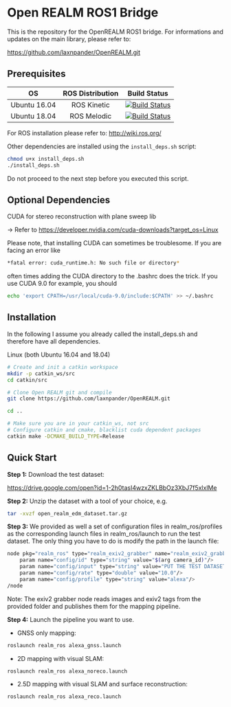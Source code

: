 # Open REALM ROS1 Bridge

This is the repository for the OpenREALM ROS1 bridge. For informations and updates on the main library, please refer to:

https://github.com/laxnpander/OpenREALM.git

## Prerequisites


| OS         | ROS Distribution | Build Status |
|:----------:|:----------------:|:------------:|
|Ubuntu 16.04| ROS Kinetic      | [![Build Status](https://travis-ci.org/laxnpander/OpenREALM.svg?branch=master)](https://travis-ci.org/laxnpander/OpenREALM) |
|Ubuntu 18.04| ROS Melodic      | [![Build Status](https://travis-ci.org/laxnpander/OpenREALM.svg?branch=master)](https://travis-ci.org/laxnpander/OpenREALM) |

For ROS installation please refer to: http://wiki.ros.org/

Other dependencies are installed using the  ```install_deps.sh``` script:
```sh
chmod u+x install_deps.sh
./install_deps.sh
```
Do not proceed to the next step before 
you executed this script.

## Optional Dependencies

CUDA for stereo reconstruction with plane sweep lib

-> Refer to https://developer.nvidia.com/cuda-downloads?target_os=Linux

Please note, that installing CUDA can sometimes be troublesome. If you are facing an error like 
```sh
*fatal error: cuda_runtime.h: No such file or directory*
```
often times adding the CUDA directory to the .bashrc does the trick. If you use CUDA 9.0 for example, you should 
```sh
echo 'export CPATH=/usr/local/cuda-9.0/include:$CPATH' >> ~/.bashrc 
```

## Installation

In the following I assume you already called the install_deps.sh and therefore have all dependencies.

Linux (both Ubuntu 16.04 and 18.04)

```sh
# Create and init a catkin workspace
mkdir -p catkin_ws/src
cd catkin/src

# Clone Open REALM git and compile
git clone https://github.com/laxnpander/OpenREALM.git

cd ..

# Make sure you are in your catkin_ws, not src
# Configure catkin and cmake, blacklist cuda dependent packages
catkin make -DCMAKE_BUILD_TYPE=Release
```

## Quick Start

**Step 1:**
Download the test dataset:

https://drive.google.com/open?id=1-2h0tasI4wzxZKLBbOz3XbJ7f5xlxlMe

**Step 2:**
Unzip the dataset with a tool of your choice, e.g.
```sh
tar -xvzf open_realm_edm_dataset.tar.gz
```

**Step 3:**
We provided as well a set of configuration files in realm_ros/profiles as the corresponding launch files in 
realm_ros/launch to run the test dataset. The only thing you have to do is modify the path in the launch file:
```sh
node pkg="realm_ros" type="realm_exiv2_grabber" name="realm_exiv2_grabber" output="screen"
    param name="config/id" type="string" value="$(arg camera_id)"/>
    param name="config/input" type="string" value="PUT THE TEST DATASET'S ABSOLUTE PATH HERE"/>
    param name="config/rate" type="double" value="10.0"/>
    param name="config/profile" type="string" value="alexa"/>
/node
```
Note: The exiv2 grabber node reads images and exiv2 tags from the provided folder and publishes them 
for the mapping pipeline.

**Step 4:**
Launch the pipeline you want to use.

- GNSS only mapping:
```sh
roslaunch realm_ros alexa_gnss.launch
```

- 2D mapping with visual SLAM:
```sh
roslaunch realm_ros alexa_noreco.launch
```

- 2.5D mapping with visual SLAM and surface reconstruction:
```sh
roslaunch realm_ros alexa_reco.launch
```